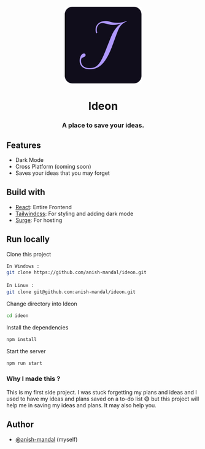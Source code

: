 <p align="center">
  <img height="200px" width="200px" src="public/images/android-chrome-512x512.png">
</p>

<h1 align="center">Ideon</h1>
<h3 align="center">A place to save your ideas.</h3>

## Features
- Dark Mode
- Cross Platform (coming soon)
- Saves your ideas that you may forget

## Build with
- [React](https://reactjs.org/): Entire Frontend
- [Tailwindcss](https://tailwindcss.com/): For styling and adding dark mode
- [Surge](https://surge.sh/): For hosting

## Run locally
Clone this project
```bash
In Windows :
git clone https://github.com/anish-mandal/ideon.git

In Linux :
git clone git@github.com:anish-mandal/ideon.git
```

Change directory into Ideon
```bash
cd ideon
```

Install the dependencies
```bash
npm install
```

Start the server
```bash
npm run start
```

### Why I made this ?
This is my first side project. I was stuck forgetting my plans and ideas and I used to have my ideas and plans saved on a to-do list 😅
but this project will help me in saving my ideas and plans. It may also help you.

## Author
- [@anish-mandal](https://github.com/anish-mandal) (myself)